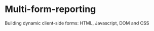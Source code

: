 Multi-form-reporting
====================

Building dynamic client-side forms: HTML, Javascript, DOM and CSS
